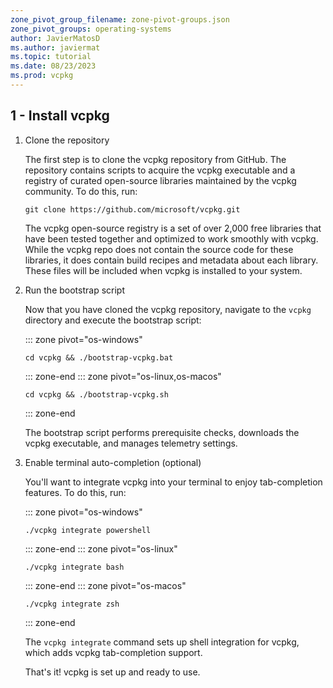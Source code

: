 ```yaml
---
zone_pivot_group_filename: zone-pivot-groups.json
zone_pivot_groups: operating-systems
author: JavierMatosD
ms.author: javiermat
ms.topic: tutorial
ms.date: 08/23/2023
ms.prod: vcpkg
---
```


## 1 - Install vcpkg

1. Clone the repository

    The first step is to clone the vcpkg repository from GitHub. The repository contains scripts to acquire the vcpkg executable and a registry of curated open-source libraries maintained by the vcpkg community. To do this, run:

    ```console
    git clone https://github.com/microsoft/vcpkg.git
    ```

    The vcpkg open-source registry is a set of over 2,000 free libraries that have been tested together and optimized to work smoothly with vcpkg. While the vcpkg repo does not contain the source code for these libraries, it does contain build recipes and metadata about each library. These files will be included when vcpkg is installed to your system.

2. Run the bootstrap script

    Now that you have cloned the vcpkg repository, navigate to the `vcpkg` directory and execute the bootstrap script:

    ::: zone pivot="os-windows"

    ```console
    cd vcpkg && ./bootstrap-vcpkg.bat
    ```

    ::: zone-end
    ::: zone pivot="os-linux,os-macos"

    ```console
    cd vcpkg && ./bootstrap-vcpkg.sh
    ```

    ::: zone-end

    The bootstrap script performs prerequisite checks, downloads the vcpkg executable, and manages telemetry settings.

3. Enable terminal auto-completion (optional)

    You'll want to integrate vcpkg into your terminal to enjoy tab-completion features. To do this, run:

    ::: zone pivot="os-windows"

    ```console
    ./vcpkg integrate powershell
    ```

    ::: zone-end
    ::: zone pivot="os-linux"

    ```console
    ./vcpkg integrate bash
    ```

    ::: zone-end
    ::: zone pivot="os-macos"

    ```console
    ./vcpkg integrate zsh
    ```

    ::: zone-end

    The `vcpkg integrate` command sets up shell integration for vcpkg, which adds vcpkg tab-completion support.

    That's it! vcpkg is set up and ready to use.
